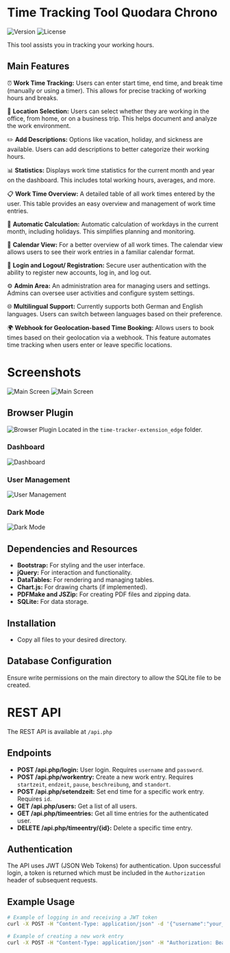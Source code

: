 # Time Tracking Tool Quodara Chrono
![Version](https://img.shields.io/badge/version-0.2-blue)
![License](https://img.shields.io/badge/license-MIT-green)

This tool assists you in tracking your working hours.

## Main Features

⏰ **Work Time Tracking:** Users can enter start time, end time, and break time (manually or using a timer). This allows
    for precise tracking of working hours and breaks.

📍 **Location Selection:** Users can select whether they are working in the office, from home, or on a business trip. This
    helps document and analyze the work environment.

✏️ **Add Descriptions:** Options like vacation, holiday, and sickness are available. Users can add descriptions to better
    categorize their working hours.

📊 **Statistics:** Displays work time statistics for the current month and year on the dashboard. This includes total
    working hours, averages, and more.

📋 **Work Time Overview:** A detailed table of all work times entered by the user. This table provides an easy overview and
    management of work time entries.

🧮 **Automatic Calculation:** Automatic calculation of workdays in the current month, including holidays. This simplifies
    planning and monitoring.

📅 **Calendar View:** For a better overview of all work times. The calendar view allows users to see their work entries in
    a familiar calendar format.

🔑 **Login and Logout/ Registration:** Secure user authentication with the ability to register new accounts, log in, and log out.

⚙️ **Admin Area:** An administration area for managing users and settings. Admins can oversee user activities and configure
    system settings.

🌐 **Multilingual Support:** Currently supports both German and English languages. Users can switch between languages based
    on their preference.

🌍 **Webhook for Geolocation-based Time Booking:** Allows users to book times based on their geolocation via a webhook. This
    feature automates time tracking when users enter or leave specific locations.




# Screenshots
![Main Screen](/assets/mainPage_Screenshot.png)
![Main Screen](/assets/mainPage_Screenshot2.png)

## Browser Plugin

![Browser Plugin](/assets/erweiterung_edge.png) 
Located in the `time-tracker-extension_edge` folder.

### Dashboard

![Dashboard](/assets/Dashboard_Screenshot.png)

### User Management

![User Management](/assets/user_management.png)

### Dark Mode

![Dark Mode](/assets/darkmode.png)



## Dependencies and Resources

- **Bootstrap:** For styling and the user interface.
- **jQuery:** For interaction and functionality.
- **DataTables:** For rendering and managing tables.
- **Chart.js:** For drawing charts (if implemented).
- **PDFMake and JSZip:** For creating PDF files and zipping data.
- **SQLite:** For data storage.

## Installation

- Copy all files to your desired directory.

## Database Configuration

Ensure write permissions on the main directory to allow the SQLite file to be created.

# REST API

The REST API is available at `/api.php`

## Endpoints

- **POST /api.php/login:** User login. Requires `username` and `password`.
- **POST /api.php/workentry:** Create a new work entry. Requires `startzeit`, `endzeit`, `pause`, `beschreibung`, and `standort`.
- **POST /api.php/setendzeit:** Set end time for a specific work entry. Requires `id`.
- **GET /api.php/users:** Get a list of all users.
- **GET /api.php/timeentries:** Get all time entries for the authenticated user.
- **DELETE /api.php/timeentry/{id}:** Delete a specific time entry.

## Authentication

The API uses JWT (JSON Web Tokens) for authentication. Upon successful login, a token is returned which must be included in the `Authorization` header of subsequent requests.

## Example Usage

```sh
# Example of logging in and receiving a JWT token
curl -X POST -H "Content-Type: application/json" -d '{"username":"your_username", "password":"your_password"}' https://yourdomain.com/api.php/login

# Example of creating a new work entry
curl -X POST -H "Content-Type: application/json" -H "Authorization: Bearer your_jwt_token" -d '{"startzeit":"2023-11-15T08:00:00", "endzeit":"2023-11-15T16:00:00", "pause":30, "beschreibung":"Project work", "standort":"Home Office"}' https://yourdomain.com/api.php/workentry
